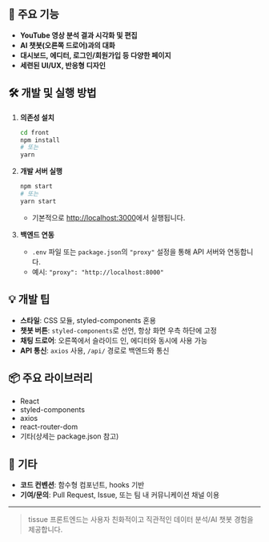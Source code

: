 
## 🚀 주요 기능

- **YouTube 영상 분석 결과 시각화 및 편집**
- **AI 챗봇(오른쪽 드로어)과의 대화**
- **대시보드, 에디터, 로그인/회원가입 등 다양한 페이지**
- **세련된 UI/UX, 반응형 디자인**

## 🛠️ 개발 및 실행 방법

1. **의존성 설치**
   ```bash
   cd front
   npm install
   # 또는
   yarn
   ```

2. **개발 서버 실행**
   ```bash
   npm start
   # 또는
   yarn start
   ```
   - 기본적으로 [http://localhost:3000](http://localhost:3000)에서 실행됩니다.

3. **백엔드 연동**
   - `.env` 파일 또는 `package.json`의 `"proxy"` 설정을 통해 API 서버와 연동합니다.
   - 예시: `"proxy": "http://localhost:8000"`

## 💡 개발 팁

- **스타일**: CSS 모듈, styled-components 혼용
- **챗봇 버튼**: `styled-components`로 선언, 항상 화면 우측 하단에 고정
- **채팅 드로어**: 오른쪽에서 슬라이드 인, 에디터와 동시에 사용 가능
- **API 통신**: `axios` 사용, `/api/` 경로로 백엔드와 통신

## 📦 주요 라이브러리

- React
- styled-components
- axios
- react-router-dom
- 기타(상세는 package.json 참고)

## 📝 기타

- **코드 컨벤션**: 함수형 컴포넌트, hooks 기반
- **기여/문의**: Pull Request, Issue, 또는 팀 내 커뮤니케이션 채널 이용

---

> tissue 프론트엔드는 사용자 친화적이고 직관적인 데이터 분석/AI 챗봇 경험을 제공합니다.
